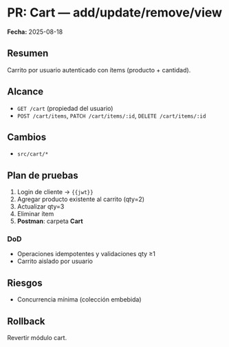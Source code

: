 
# PR: Cart — add/update/remove/view
**Fecha:** 2025-08-18

## Resumen
Carrito por usuario autenticado con ítems (producto + cantidad).

## Alcance
- `GET /cart` (propiedad del usuario)
- `POST /cart/items`, `PATCH /cart/items/:id`, `DELETE /cart/items/:id`

## Cambios
- `src/cart/*`

## Plan de pruebas
1. Login de cliente → `{{jwt}}`
2. Agregar producto existente al carrito (qty=2)
3. Actualizar qty=3
4. Eliminar ítem
5. **Postman**: carpeta **Cart**

### DoD
- Operaciones idempotentes y validaciones qty ≥1
- Carrito aislado por usuario

## Riesgos
- Concurrencia mínima (colección embebida)

## Rollback
Revertir módulo cart.
